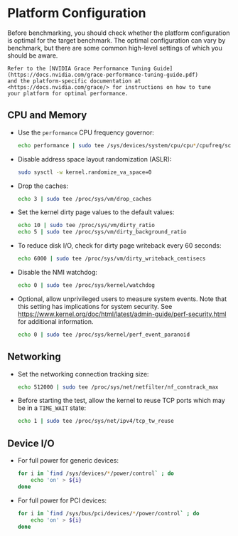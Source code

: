 # Platform Configuration

Before benchmarking, you should check whether the platform configuration is optimal for the target benchmark. 
The optimal configuration can vary by benchmark, but there are some common high-level settings of which you should be aware. 

```admonish info
Refer to the [NVIDIA Grace Performance Tuning Guide](https://docs.nvidia.com/grace-performance-tuning-guide.pdf)
and the platform-specific documentation at <https://docs.nvidia.com/grace/> for instructions on how to tune
your platform for optimal performance.
```

## CPU and Memory

* Use the `performance` CPU frequency governor:
  
    ```bash
    echo performance | sudo tee /sys/devices/system/cpu/cpu*/cpufreq/scaling_governor
    ```

* Disable address space layout randomization (ASLR):

    ```bash
    sudo sysctl -w kernel.randomize_va_space=0
    ```

* Drop the caches:
    
    ```bash
    echo 3 | sudo tee /proc/sys/vm/drop_caches
    ```

* Set the kernel dirty page values to the default values:

    ```bash
    echo 10 | sudo tee /proc/sys/vm/dirty_ratio
    echo 5 | sudo tee /proc/sys/vm/dirty_background_ratio
    ```

* To reduce disk I/O, check for dirty page writeback every 60 seconds:

    ```bash
    echo 6000 | sudo tee /proc/sys/vm/dirty_writeback_centisecs
    ```

* Disable the NMI watchdog:

    ```bash
    echo 0 | sudo tee /proc/sys/kernel/watchdog
    ```

* Optional, allow unprivileged users to measure system events.  Note that this setting has implications for system security.  See <https://www.kernel.org/doc/html/latest/admin-guide/perf-security.html> for additional information.

    ```bash
    echo 0 | sudo tee /proc/sys/kernel/perf_event_paranoid
    ```

## Networking

* Set the networking connection tracking size:

    ```bash
    echo 512000 | sudo tee /proc/sys/net/netfilter/nf_conntrack_max
    ```

* Before starting the test, allow the kernel to reuse TCP ports which may be in a `TIME_WAIT` state:

    ```bash
    echo 1 | sudo tee /proc/sys/net/ipv4/tcp_tw_reuse
    ```

## Device I/O

* For full power for generic devices:

    ```bash
    for i in `find /sys/devices/*/power/control` ; do
        echo 'on' > ${i}
    done
    ```

* For full power for PCI devices:

    ```bash
    for i in `find /sys/bus/pci/devices/*/power/control` ; do
        echo 'on' > ${i}
    done
    ```

